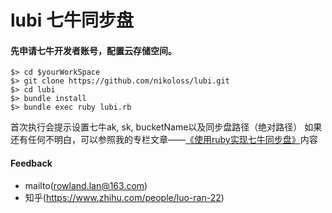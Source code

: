 # lubi 七牛同步盘
#### 先申请七牛开发者账号，配置云存储空间。

```
$> cd $yourWorkSpace
$> git clone https://github.com/nikoloss/lubi.git
$> cd lubi
$> bundle install 
$> bundle exec ruby lubi.rb
```
首次执行会提示设置七牛ak, sk, bucketName以及同步盘路径（绝对路径）
如果还有任何不明白，可以参照我的专栏文章——[《使用ruby实现七牛同步盘》](https://zhuanlan.zhihu.com/p/27083913)内容

#### Feedback
* mailto(rowland.lan@163.com)
* 知乎(https://www.zhihu.com/people/luo-ran-22)
